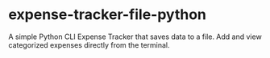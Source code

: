 # expense-tracker-file-python
A simple Python CLI Expense Tracker that saves data to a file. Add and view categorized expenses directly from the terminal.
